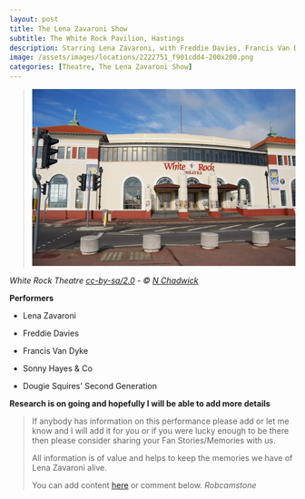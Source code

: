 ```yaml
---
layout: post
title: The Lena Zavaroni Show
subtitle: The White Rock Pavilion, Hastings
description: Starring Lena Zavaroni, with Freddie Davies, Francis Van Dyke, Sonny Hayes & Co and the Dougie Squires' Second Generation Dancers.
image: /assets/images/locations/2222751_f901cdd4-200x200.png
categories: [Theatre, The Lena Zavaroni Show]
---
```


> [![](/assets/images/locations/2222751_f901cdd4.jpg)](https://www.geograph.org.uk/photo/2222751)

<cite>White Rock Theatre [cc-by-sa/2.0](http://creativecommons.org/licenses/by-sa/2.0/) - © [N Chadwick](https://www.geograph.org.uk/profile/3101)</cite>

**Performers**
* Lena Zavaroni

* Freddie Davies

* Francis Van Dyke

* Sonny Hayes & Co

* Dougie Squires' Second Generation

**Research is on going and hopefully I will be able to add more details**
> If anybody has information on this performance please add or let me know and I will add it for you or if you were lucky enough to be there then please consider sharing your Fan Stories/Memories with us.
>
> All information is of value and helps to keep the memories we have of Lena Zavaroni alive.
>
> You can add content [here](https://github.com/FanzOfLenaZavaroni/fanzoflenazavaroni.github.io) or comment below.
<cite>Robcamstone</cite>

<style>
.dt-published {display: none;}
.post-meta:after {content: "3 August to 4 September 1982";}
.height-adjust1 {width:auto; height:350px;}
.height-adjust2 {width:auto; height:307px;}
</style>
